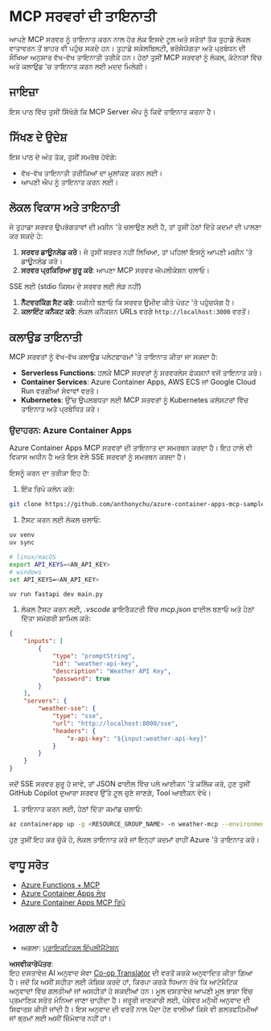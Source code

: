 <!--
CO_OP_TRANSLATOR_METADATA:
{
  "original_hash": "7816cc28f7ab9a54e31f9246429ffcd9",
  "translation_date": "2025-06-13T01:28:53+00:00",
  "source_file": "03-GettingStarted/09-deployment/README.md",
  "language_code": "pa"
}
-->
# MCP ਸਰਵਰਾਂ ਦੀ ਤਾਇਨਾਤੀ

ਆਪਣੇ MCP ਸਰਵਰ ਨੂੰ ਤਾਇਨਾਤ ਕਰਨ ਨਾਲ ਹੋਰ ਲੋਕ ਇਸਦੇ ਟੂਲ ਅਤੇ ਸਰੋਤਾਂ ਤੱਕ ਤੁਹਾਡੇ ਲੋਕਲ ਵਾਤਾਵਰਨ ਤੋਂ ਬਾਹਰ ਵੀ ਪਹੁੰਚ ਸਕਦੇ ਹਨ। ਤੁਹਾਡੇ ਸਕੇਲਬਿਲਟੀ, ਭਰੋਸੇਯੋਗਤਾ ਅਤੇ ਪ੍ਰਬੰਧਨ ਦੀ ਸੌਖਿਆ ਅਨੁਸਾਰ ਵੱਖ-ਵੱਖ ਤਾਇਨਾਤੀ ਤਰੀਕੇ ਹਨ। ਹੇਠਾਂ ਤੁਸੀਂ MCP ਸਰਵਰਾਂ ਨੂੰ ਲੋਕਲ, ਕੰਟੇਨਰਾਂ ਵਿੱਚ ਅਤੇ ਕਲਾਉਡ 'ਚ ਤਾਇਨਾਤ ਕਰਨ ਲਈ ਮਦਦ ਮਿਲੇਗੀ।

## ਜਾਇਜ਼ਾ

ਇਸ ਪਾਠ ਵਿੱਚ ਤੁਸੀਂ ਸਿੱਖੋਗੇ ਕਿ MCP Server ਐਪ ਨੂੰ ਕਿਵੇਂ ਤਾਇਨਾਤ ਕਰਨਾ ਹੈ।

## ਸਿੱਖਣ ਦੇ ਉਦੇਸ਼

ਇਸ ਪਾਠ ਦੇ ਅੰਤ ਤੱਕ, ਤੁਸੀਂ ਸਮਰੱਥ ਹੋਵੋਗੇ:

- ਵੱਖ-ਵੱਖ ਤਾਇਨਾਤੀ ਤਰੀਕਿਆਂ ਦਾ ਮੁਲਾਂਕਣ ਕਰਨ ਲਈ।
- ਆਪਣੀ ਐਪ ਨੂੰ ਤਾਇਨਾਤ ਕਰਨ ਲਈ।

## ਲੋਕਲ ਵਿਕਾਸ ਅਤੇ ਤਾਇਨਾਤੀ

ਜੇ ਤੁਹਾਡਾ ਸਰਵਰ ਉਪਭੋਗਤਾਵਾਂ ਦੀ ਮਸ਼ੀਨ 'ਤੇ ਚਲਾਉਣ ਲਈ ਹੈ, ਤਾਂ ਤੁਸੀਂ ਹੇਠਾਂ ਦਿੱਤੇ ਕਦਮਾਂ ਦੀ ਪਾਲਣਾ ਕਰ ਸਕਦੇ ਹੋ:

1. **ਸਰਵਰ ਡਾਊਨਲੋਡ ਕਰੋ**। ਜੇ ਤੁਸੀਂ ਸਰਵਰ ਨਹੀਂ ਲਿਖਿਆ, ਤਾਂ ਪਹਿਲਾਂ ਇਸਨੂੰ ਆਪਣੀ ਮਸ਼ੀਨ 'ਤੇ ਡਾਊਨਲੋਡ ਕਰੋ।  
1. **ਸਰਵਰ ਪ੍ਰਕਿਰਿਆ ਸ਼ੁਰੂ ਕਰੋ**: ਆਪਣਾ MCP ਸਰਵਰ ਐਪਲੀਕੇਸ਼ਨ ਚਲਾਓ।

SSE ਲਈ (stdio ਕਿਸਮ ਦੇ ਸਰਵਰ ਲਈ ਲੋੜ ਨਹੀਂ)

1. **ਨੈੱਟਵਰਕਿੰਗ ਸੈਟ ਕਰੋ**: ਯਕੀਨੀ ਬਣਾਓ ਕਿ ਸਰਵਰ ਉਮੀਦ ਕੀਤੇ ਪੋਰਟ 'ਤੇ ਪਹੁੰਚਯੋਗ ਹੈ।  
1. **ਕਲਾਇੰਟ ਕਨੈਕਟ ਕਰੋ**: ਲੋਕਲ ਕਨੈਕਸ਼ਨ URLs ਵਰਗੇ `http://localhost:3000` ਵਰਤੋਂ।

## ਕਲਾਉਡ ਤਾਇਨਾਤੀ

MCP ਸਰਵਰਾਂ ਨੂੰ ਵੱਖ-ਵੱਖ ਕਲਾਉਡ ਪਲੇਟਫਾਰਮਾਂ 'ਤੇ ਤਾਇਨਾਤ ਕੀਤਾ ਜਾ ਸਕਦਾ ਹੈ:

- **Serverless Functions**: ਹਲਕੇ MCP ਸਰਵਰਾਂ ਨੂੰ ਸਰਵਰਲੇਸ ਫੰਕਸ਼ਨਾਂ ਵਜੋਂ ਤਾਇਨਾਤ ਕਰੋ।  
- **Container Services**: Azure Container Apps, AWS ECS ਜਾਂ Google Cloud Run ਵਰਗੀਆਂ ਸੇਵਾਵਾਂ ਵਰਤੋ।  
- **Kubernetes**: ਉੱਚ ਉਪਲਬਧਤਾ ਲਈ MCP ਸਰਵਰਾਂ ਨੂੰ Kubernetes ਕਲੱਸਟਰਾਂ ਵਿੱਚ ਤਾਇਨਾਤ ਅਤੇ ਪ੍ਰਬੰਧਿਤ ਕਰੋ।

### ਉਦਾਹਰਨ: Azure Container Apps

Azure Container Apps MCP ਸਰਵਰਾਂ ਦੀ ਤਾਇਨਾਤ ਦਾ ਸਮਰਥਨ ਕਰਦਾ ਹੈ। ਇਹ ਹਾਲੇ ਵੀ ਵਿਕਾਸ ਅਧੀਨ ਹੈ ਅਤੇ ਇਸ ਵੇਲੇ SSE ਸਰਵਰਾਂ ਨੂੰ ਸਮਰਥਨ ਕਰਦਾ ਹੈ।

ਇਸਨੂੰ ਕਰਨ ਦਾ ਤਰੀਕਾ ਇਹ ਹੈ:

1. ਇੱਕ ਰਿਪੋ ਕਲੋਨ ਕਰੋ:

  ```sh
  git clone https://github.com/anthonychu/azure-container-apps-mcp-sample.git
  ```

1. ਟੈਸਟ ਕਰਨ ਲਈ ਲੋਕਲ ਚਲਾਓ:

  ```sh
  uv venv
  uv sync

  # linux/macOS
  export API_KEYS=<AN_API_KEY>
  # windows
  set API_KEYS=<AN_API_KEY>

  uv run fastapi dev main.py
  ```

1. ਲੋਕਲ ਟੈਸਟ ਕਰਨ ਲਈ, *.vscode* ਡਾਇਰੈਕਟਰੀ ਵਿੱਚ *mcp.json* ਫਾਈਲ ਬਣਾਓ ਅਤੇ ਹੇਠਾਂ ਦਿੱਤਾ ਸਮੱਗਰੀ ਸ਼ਾਮਿਲ ਕਰੋ:

  ```json
  {
      "inputs": [
          {
              "type": "promptString",
              "id": "weather-api-key",
              "description": "Weather API Key",
              "password": true
          }
      ],
      "servers": {
          "weather-sse": {
              "type": "sse",
              "url": "http://localhost:8000/sse",
              "headers": {
                  "x-api-key": "${input:weather-api-key}"
              }
          }
      }
  }
  ```

  ਜਦੋਂ SSE ਸਰਵਰ ਸ਼ੁਰੂ ਹੋ ਜਾਵੇ, ਤਾਂ JSON ਫਾਈਲ ਵਿੱਚ ਪਲੇ ਆਈਕਨ 'ਤੇ ਕਲਿੱਕ ਕਰੋ, ਹੁਣ ਤੁਸੀਂ GitHub Copilot ਦੁਆਰਾ ਸਰਵਰ ਉੱਤੇ ਟੂਲ ਚੁਣੇ ਜਾਣਗੇ, Tool ਆਈਕਨ ਵੇਖੋ।

1. ਤਾਇਨਾਤ ਕਰਨ ਲਈ, ਹੇਠਾਂ ਦਿੱਤਾ ਕਮਾਂਡ ਚਲਾਓ:

  ```sh
  az containerapp up -g <RESOURCE_GROUP_NAME> -n weather-mcp --environment mcp -l westus --env-vars API_KEYS=<AN_API_KEY> --source .
  ```

ਹੁਣ ਤੁਸੀਂ ਇਹ ਕਰ ਚੁੱਕੇ ਹੋ, ਲੋਕਲ ਤਾਇਨਾਤ ਕਰੋ ਜਾਂ ਇਨ੍ਹਾਂ ਕਦਮਾਂ ਰਾਹੀਂ Azure 'ਤੇ ਤਾਇਨਾਤ ਕਰੋ।

## ਵਾਧੂ ਸਰੋਤ

- [Azure Functions + MCP](https://learn.microsoft.com/en-us/samples/azure-samples/remote-mcp-functions-dotnet/remote-mcp-functions-dotnet/)  
- [Azure Container Apps ਲੇਖ](https://techcommunity.microsoft.com/blog/appsonazureblog/host-remote-mcp-servers-in-azure-container-apps/4403550)  
- [Azure Container Apps MCP ਰਿਪੋ](https://github.com/anthonychu/azure-container-apps-mcp-sample)  

## ਅਗਲਾ ਕੀ ਹੈ

- ਅਗਲਾ: [ਪ੍ਰਾਇਕਟਿਕਲ ਇੰਪਲੀਮੈਂਟੇਸ਼ਨ](/04-PracticalImplementation/README.md)

**ਅਸਵੀਕਾਰੋਪੱਤਰ**:  
ਇਹ ਦਸਤਾਵੇਜ਼ AI ਅਨੁਵਾਦ ਸੇਵਾ [Co-op Translator](https://github.com/Azure/co-op-translator) ਦੀ ਵਰਤੋਂ ਕਰਕੇ ਅਨੁਵਾਦਿਤ ਕੀਤਾ ਗਿਆ ਹੈ। ਜਦੋਂ ਕਿ ਅਸੀਂ ਸਹੀਤਾ ਲਈ ਕੋਸ਼ਿਸ਼ ਕਰਦੇ ਹਾਂ, ਕਿਰਪਾ ਕਰਕੇ ਧਿਆਨ ਰੱਖੋ ਕਿ ਆਟੋਮੈਟਿਕ ਅਨੁਵਾਦਾਂ ਵਿੱਚ ਗਲਤੀਆਂ ਜਾਂ ਅਸਹੀਤਾਂ ਹੋ ਸਕਦੀਆਂ ਹਨ। ਮੂਲ ਦਸਤਾਵੇਜ਼ ਆਪਣੀ ਮੂਲ ਭਾਸ਼ਾ ਵਿੱਚ ਪ੍ਰਮਾਣਿਕ ਸਰੋਤ ਮੰਨਿਆ ਜਾਣਾ ਚਾਹੀਦਾ ਹੈ। ਜਰੂਰੀ ਜਾਣਕਾਰੀ ਲਈ, ਪੇਸ਼ੇਵਰ ਮਨੁੱਖੀ ਅਨੁਵਾਦ ਦੀ ਸਿਫਾਰਸ਼ ਕੀਤੀ ਜਾਂਦੀ ਹੈ। ਇਸ ਅਨੁਵਾਦ ਦੀ ਵਰਤੋਂ ਨਾਲ ਪੈਦਾ ਹੋਣ ਵਾਲੀਆਂ ਕਿਸੇ ਵੀ ਗਲਤਫਹਿਮੀਆਂ ਜਾਂ ਭ੍ਰਮਾਂ ਲਈ ਅਸੀਂ ਜ਼ਿੰਮੇਵਾਰ ਨਹੀਂ ਹਾਂ।